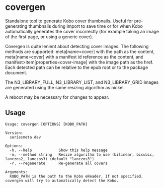 # covergen
Standalone tool to generate Kobo cover thumbnails. Useful for pre-generating thumbnails during import to save time or for when Kobo automatically generates the cover incorrectly (for example taking an image of the first page, or using a generic cover).

Covergen is quite lenient about detecting cover images. The following methods are supported: meta[name=cover] with the path as the content, meta[name=cover] with a manifest id reference as the content, and manifest>item[properties=cover-image] with the image path as the href. Each detected path can be relative to the epub root or to the package document.

The N3_LIBRARY_FULL, N3_LIBRARY_LIST, and N3_LIBRARY_GRID images are generated using the same resizing algorithm as nickel.

A reboot may be necessary for changes to appear.

## Usage

```
Usage: covergen [OPTIONS] [KOBO_PATH]

Version:
  seriesmeta dev

Options:
  -h, --help            Show this help message
  -m, --method string   Resize algorithm to use (bilinear, bicubic, lanczos2, lanczos3) (default "lanczos3")
  -r, --regenerate      Re-generate all covers

Arguments:
  KOBO_PATH is the path to the Kobo eReader. If not specified, covergen will try to automatically detect the Kobo.
```